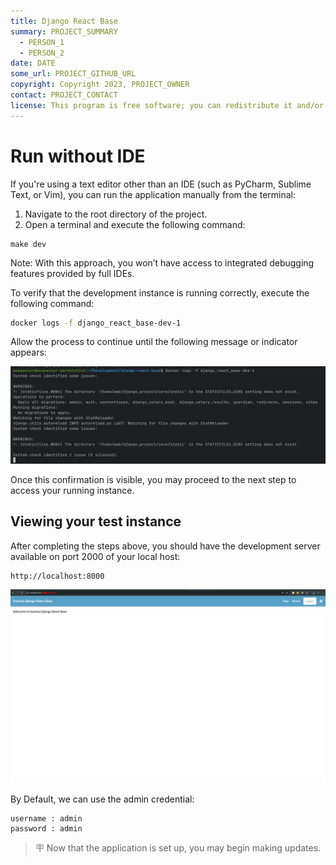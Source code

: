 ```yaml
---
title: Django React Base
summary: PROJECT_SUMMARY
  - PERSON_1
  - PERSON_2
date: DATE
some_url: PROJECT_GITHUB_URL
copyright: Copyright 2023, PROJECT_OWNER
contact: PROJECT_CONTACT
license: This program is free software; you can redistribute it and/or modify it under the terms of the GNU Affero General Public License as published by the Free Software Foundation; either version 3 of the License, or (at your option) any later version.
---
```


# Run without IDE

If you're using a text editor other than an IDE (such as PyCharm, Sublime Text, or Vim), you can run the application manually from the terminal:

1. Navigate to the root directory of the project.
2. Open a terminal and execute the following command:

```
make dev
```

Note: With this approach, you won’t have access to integrated debugging features provided by full IDEs.

To verify that the development instance is running correctly, execute the following command:
```bash
docker logs -f django_react_base-dev-1
```
Allow the process to continue until the following message or indicator appears:

![image.png](../img/building-1.png)

Once this confirmation is visible, you may proceed to the next step to access your running instance.

## Viewing your test instance

After completing the steps above, you should have the development server available on port 2000 of your local host:

```
http://localhost:8000
```

![image.png](../img/building-2.png)

By Default, we can use the admin credential:
```
username : admin
password : admin
```

> 🪧 Now that the application is set up, you may begin making updates.